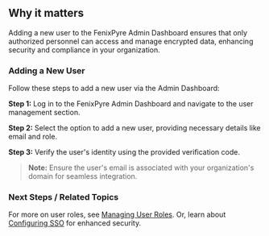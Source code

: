 
## Why it matters
Adding a new user to the FenixPyre Admin Dashboard ensures that only authorized personnel can access and manage encrypted data, enhancing security and compliance in your organization.

### Adding a New User
Follow these steps to add a new user via the Admin Dashboard:

**Step 1:** Log in to the FenixPyre Admin Dashboard and navigate to the user management section.

**Step 2:** Select the option to add a new user, providing necessary details like email and role.

**Step 3:** Verify the user's identity using the provided verification code.

> **Note:** Ensure the user's email is associated with your organization's domain for seamless integration.

<!-- IMG:     ./media/04-admin-guide/add-user-screenshot.png | Alt: FenixPyre Admin Dashboard user addition interface -->

### Next Steps / Related Topics
For more on user roles, see [Managing User Roles](/04-admin-guide/manage-user-roles). Or, learn about [Configuring SSO](/03-setup-&-installation/configure-sso) for enhanced security.